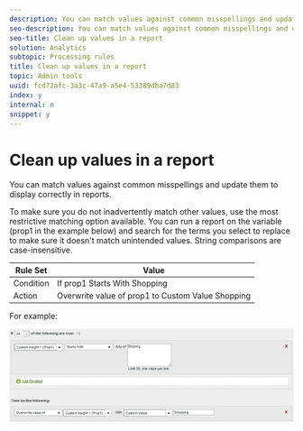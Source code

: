 ```yaml
---
description: You can match values against common misspellings and update them to display correctly in reports.
seo-description: You can match values against common misspellings and update them to display correctly in reports.
seo-title: Clean up values in a report
solution: Analytics
subtopic: Processing rules
title: Clean up values in a report
topic: Admin tools
uuid: fcd72afc-3a3c-47a9-a5e4-53389dba7d83
index: y
internal: n
snippet: y
---
```


# Clean up values in a report

You can match values against common misspellings and update them to display correctly in reports.

To make sure you do not inadvertently match other values, use the most restrictive matching option available. You can run a report on the variable (prop1 in the example below) and search for the terms you select to replace to make sure it doesn't match unintended values. String comparisons are case-insensitive. 

|  Rule Set  | Value  |
|---|---|
|  Condition  | If prop1 Starts With Shopping  |
|  Action  | Overwrite value of prop1 to Custom Value Shopping  |

For example: 

![](assets/clean-up-values-in-report.png)

